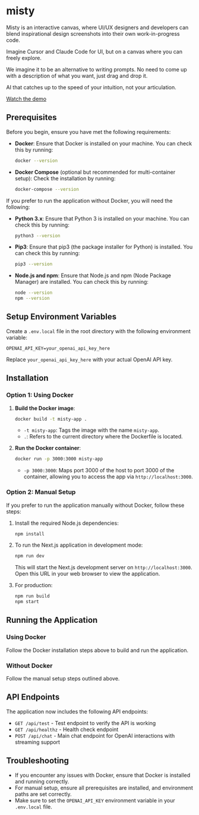 # misty

Misty is an interactive canvas, where UI/UX designers and developers can blend inspirational design screenshots into their own work-in-progress code.

Imagine Cursor and Claude Code for UI, but on a canvas where you can freely explore.

We imagine it to be an alternative to writing prompts. No need to come up with a description of what you want, just drag and drop it.

AI that catches up to the speed of your intuition, not your articulation.

[Watch the demo](https://x.com/yuwen_lu_/status/1850574331539276198)

## Prerequisites

Before you begin, ensure you have met the following requirements:

- **Docker**: Ensure that Docker is installed on your machine. You can check this by running:
  ```bash
  docker --version
  ```
- **Docker Compose** (optional but recommended for multi-container setup): Check the installation by running:
  ```bash
  docker-compose --version
  ```

If you prefer to run the application without Docker, you will need the following:

- **Python 3.x**: Ensure that Python 3 is installed on your machine. You can check this by running:
  ```bash
  python3 --version
  ```
- **Pip3**: Ensure that pip3 (the package installer for Python) is installed. You can check this by running:
  ```bash
  pip3 --version
  ```
- **Node.js and npm**: Ensure that Node.js and npm (Node Package Manager) are installed. You can check this by running:
  ```bash
  node --version
  npm --version
  ```

## Setup Environment Variables

Create a `.env.local` file in the root directory with the following environment variable:

```plaintext
OPENAI_API_KEY=your_openai_api_key_here
```

Replace `your_openai_api_key_here` with your actual OpenAI API key.

## Installation

### Option 1: Using Docker

1. **Build the Docker image**:
   ```bash
   docker build -t misty-app .
   ```
   - `-t misty-app`: Tags the image with the name `misty-app`.
   - `.`: Refers to the current directory where the Dockerfile is located.

2. **Run the Docker container**:
   ```bash
   docker run -p 3000:3000 misty-app
   ```
   - `-p 3000:3000`: Maps port 3000 of the host to port 3000 of the container, allowing you to access the app via `http://localhost:3000`.

### Option 2: Manual Setup

If you prefer to run the application manually without Docker, follow these steps:

1. Install the required Node.js dependencies:

   ```bash
   npm install
   ```

2. To run the Next.js application in development mode:

   ```bash
   npm run dev
   ```

   This will start the Next.js development server on `http://localhost:3000`. Open this URL in your web browser to view the application.

3. For production:

   ```bash
   npm run build
   npm start
   ```

## Running the Application

### Using Docker

Follow the Docker installation steps above to build and run the application.

### Without Docker

Follow the manual setup steps outlined above.

## API Endpoints

The application now includes the following API endpoints:

- `GET /api/test` - Test endpoint to verify the API is working
- `GET /api/healthz` - Health check endpoint
- `POST /api/chat` - Main chat endpoint for OpenAI interactions with streaming support

## Troubleshooting

- If you encounter any issues with Docker, ensure that Docker is installed and running correctly.
- For manual setup, ensure all prerequisites are installed, and environment paths are set correctly.
- Make sure to set the `OPENAI_API_KEY` environment variable in your `.env.local` file.